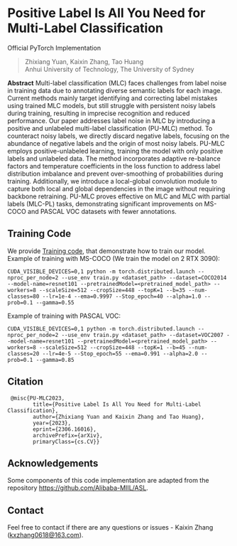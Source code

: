 # Positive Label Is All You Need for Multi-Label Classification

Official PyTorch Implementation

> Zhixiang Yuan, Kaixin Zhang, Tao Huang </br>
> Anhui University of Technology, The University of Sydney

**Abstract**
Multi-label classification (MLC) faces challenges from label noise in training data due to annotating diverse semantic labels for each image. Current methods mainly target identifying and correcting label mistakes using trained MLC models, but still struggle with persistent noisy labels during training, resulting in imprecise recognition and reduced performance. Our paper addresses label noise in MLC by introducing a positive and unlabeled multi-label classification (PU-MLC) method. To counteract noisy labels, we directly discard negative labels, focusing on the abundance of negative labels and the origin of most noisy labels. PU-MLC employs positive-unlabeled learning, training the model with only positive labels and unlabeled data. The method incorporates adaptive re-balance factors and temperature coefficients in the loss function to address label distribution imbalance and prevent over-smoothing of probabilities during training. Additionally, we introduce a local-global convolution module to capture both local and global dependencies in the image without requiring backbone retraining. PU-MLC proves effective on MLC and MLC with partial labels (MLC-PL) tasks, demonstrating significant improvements on MS-COCO and PASCAL VOC datasets with fewer annotations.


## Training Code
We provide [Training code](train.py), that demonstrate how to train our model. Example of training with MS-COCO (We train the model on 2 RTX 3090):
```
CUDA_VISIBLE_DEVICES=0,1 python -m torch.distributed.launch --nproc_per_node=2 --use_env train.py <dataset_path> --dataset=COCO2014 --model-name=resnet101 --pretrainedModel=<pretrained_model_path> --workers=8 --scaleSize=512 --cropSize=448 --topK=1 --b=35 --num-classes=80 --lr=1e-4 --ema=0.9997 --Stop_epoch=40 --alpha=1.0 --prob=0.1 --gamma=0.55
```

Example of training with PASCAL VOC: 
```
CUDA_VISIBLE_DEVICES=0,1 python -m torch.distributed.launch --nproc_per_node=2 --use_env train.py <dataset_path> --dataset=VOC2007 --model-name=resnet101 --pretrainedModel=<pretrained_model_path> --workers=8 --scaleSize=512 --cropSize=448 --topK=1 --b=45 --num-classes=20 --lr=4e-5 --Stop_epoch=55 --ema=0.991 --alpha=2.0 --prob=0.1 --gamma=0.85
```

## Citation
```
 @misc{PU-MLC2023, 
        title={Positive Label Is All You Need for Multi-Label Classification}, 
        author={Zhixiang Yuan and Kaixin Zhang and Tao Huang}, 
        year={2023}, 
        eprint={2306.16016},
        archivePrefix={arXiv}, 
        primaryClass={cs.CV}}
```

## Acknowledgements
Some components of this code implementation are adapted from the repository https://github.com/Alibaba-MIIL/ASL.

## Contact
Feel free to contact if there are any questions or issues - Kaixin Zhang (kxzhang0618@163.com).
